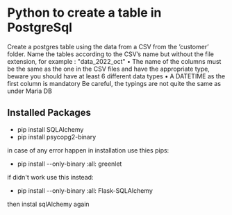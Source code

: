 # Python to create a table in PostgreSql 

Create a postgres table using the data from a CSV from the ’customer’ folder.
Name the tables according to the CSV’s name but without the file extension, for
example : "data_2022_oct"
• The name of the columns must be the same as the one in the CSV files and have
the appropriate type, beware you should have at least 6 different data types
• A DATETIME as the first column is mandatory
Be careful, the typings are not quite the same as under Maria DB

## Installed Packages

* pip install SQLAlchemy
* pip install psycopg2-binary

in case of any error happen in installation use thies pips:

* pip install --only-binary :all: greenlet

if didn't work use this instead:
* pip install --only-binary :all: Flask-SQLAlchemy


then instal sqlAlchemy again
